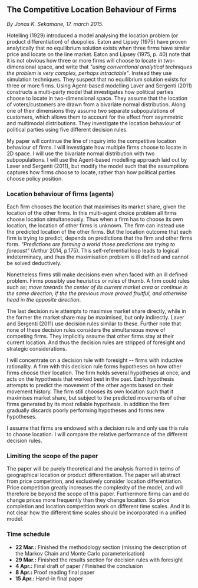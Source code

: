 ## The Competitive Location Behaviour of Firms
_By Jonas K. Sekamane, 17. march 2015._

Hotelling (1929) introduced a model analysing the location problem (or product differentiation) of duopolies. Eaton and Lipsey (1975) have proven analytically that no equilibrium solution exists when three firms have similar price and locate on the line market. Eaton and Lipsey (1975, p. 40) note that it is not obvious how three or more firms will choose to locate in two-dimensional space, and write that *"using conventional analytical techniques the problem is very complex, perhaps intractable"*. Instead they use simulation techniques. They suspect that no equilibrium solution exists for three or more firms. Using Agent-based modelling Laver and Sergenti (2011) constructs a multi-party model that investigates how political parties choose to locate in two-dimensional space. They assume that the location of voters/customers are drawn from a bivariate normal distribution. Along one of their dimensions they assume two separate subpopulations of customers, which allows them to account for the effect from asymmetric and multimodal distributions. They investigate the location behaviour of political parties using five different decision rules.

My paper will continue the line of inquiry into the competitive location behaviour of firms. I will investigate how multiple firms choose to locate in 2D space. I will use the bivariate normal distribution with two subpopulations. I will use the Agent-based modelling approach laid out by Laver and Sergenti (2011), but modify the model such that the assumptions captures how firms choose to locate, rather than how political parties choose policy position.

### Location behaviour of firms (agents)

Each firm chooses the location that maximises its market share, given the location of the other firms. In this multi-agent choice problem all firms choose location simultaneously. Thus when a firm has to choose its own location, the location of other firms is unknown. The firm can instead use the predicted location of the other firms. But the location outcome that each firm is trying to predict, depends on predictions that the firm and other firms form. *"Predictions are forming a world those predictions are trying to forecast"* (Arthur 2014, p.175). This self-referential loop leads to logical indeterminacy, and thus the maximisation problem is ill defined and cannot be solved deductively.

Nonetheless firms still make decisions even when faced with an ill defined problem. Firms possibly use heuristics or rules of thumb. A firm could rules such as; *move towards the center of its current market area* or *continue in the same direction, if the the previous move proved fruitful, and otherwise head in the opposite direction*.

The last decision rule attempts to maximise market share directly, while in the former the market share may be maximised, but only indirectly. Laver and Sergenti (2011) use decision rules similar to these. Further note that none of these decision rules considers the simultaneous move of competing firms. They implicitly assume that other firms stay at their current location. And thus the decision rules are stripped of foresight and strategic considerations.

I will concentrate on a decision rule with foresight -- firms with inductive rationality. A firm with this decision rule forms hypotheses on how other firms choose their location. The firm holds several hypotheses at once, and acts on the hypothesis that worked best in the past. Each hypothesis attempts to predict the movement of the other agents based on their movement history. The firm still chooses its own location such that it maximises market share, but subject to the predicted movements of other firms generated by its most reliable hypothesis. In addition the firm gradually discards poorly performing hypotheses and forms new hypotheses.

I assume that firms are endowed with a decision rule and only use this rule to choose location. I will compare the relative performance of the different decision rules.

### Limiting the scope of the paper

The paper will be purely theoretical and the analysis framed in terms of geographical location or product differentiation. The paper will abstract from price competition, and exclusively consider location differentiation. Price competition greatly increases the complexity of the model, and will therefore be beyond the scope of this paper. Furthermore firms can and do change prices more frequently than they change location. So price completion and location competition work on different time scales. And it is not clear how the different time scales should be incorporated in a unified model.

### Time schedule

* **22 Mar.:** Finished the methodology section (missing the description of the Markov Chain and Monte Carlo parameterisation)
* **29 Mar.:** Finished the results section for decision rules with foresight
* **4 Apr.:** Final draft of paper / Finished the conclusion
* **8 Apr.:** Proof reading final paper
* **15 Apr.:** Hand-in final paper
